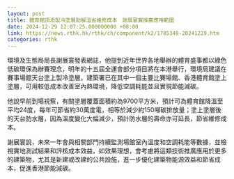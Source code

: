 ```yaml
---
layout: post
title: 體育館頂添製冷塗層助解溫省維修成本　謝展寰冀推廣應用範圍
date: 2024-12-29 12:07:25.000000000 +08:00
link: https://news.rthk.hk/rthk/ch/component/k2/1785349-20241229.htm
categories: rthk
---
```


環境及生態局局長謝展寰發表網誌，他提到近年世界各地舉辦的體育盛事都以綠色低碳環保為辦賽理念，明年的十五屆全運會部分項目將在本港舉行，環境局建議在賽事場館天台塗上製冷塗層，建築署已在其中一個主要比賽場館、香港體育館塗上塗層，可用較低成本改善室內熱環境，降低空調耗能並且實現節能減碳。

他說早前到場視察，有關塗層覆蓋面積約為9700平方米，預計可為體育館降溫至平均24度，每年可節省約30萬度電，相等於減少約150噸碳排放量；塗上塗層後的天台防水層，因為溫度變化大幅減少，預計防水層的壽命亦可延長，節省維修成本。

謝展寰說，未來一年會與相關部門持續監測場館室內溫度和空調耗能等數據，並檢視實地測試結果和評核成本效益，如效果理想，會考慮將這類技術推廣應用於更多的建築物，尤其是新建或改建的公共設施，進一步優化建築物能源效益和節省成本，促進香港節能減碳。
